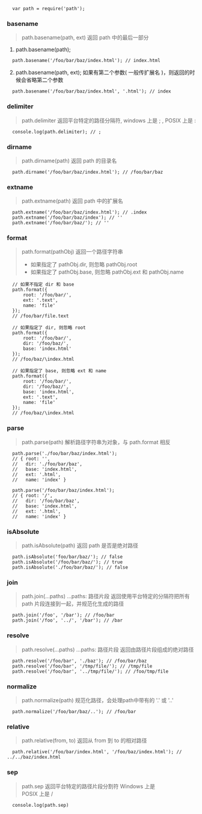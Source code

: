 
```
  var path = require('path');
```

### basename
> path.basename(path, ext) 返回 path 中的最后一部分

1. path.basename(path);
```
  path.basename('/foo/bar/baz/index.html'); // index.html
```

2. path.basename(path, ext); 
如果有第二个参数( 一般传扩展名 )，则返回的时候会省略第二个参数
```
  path.basename('/foo/bar/baz/index.html', '.html'); // index
```

### delimiter
> path.delimiter 返回平台特定的路径分隔符, windows 上是 ; , POSIX 上是 :
```
  console.log(path.delimiter); // ;
```

### dirname
> path.dirname(path) 返回 path 的目录名
```
  path.dirname('/foo/bar/baz/index.html'); // /foo/bar/baz
```

### extname
> path.extname(path) 返回 path 中的扩展名

```
  path.extname('/foo/bar/baz/index.html'); // .index
  path.extname('/foo/bar/baz/index'); // ''
  path.extname('/foo/bar/baz/'); // ''
```

### format
> path.format(pathObj) 返回一个路径字符串
> * 如果指定了 pathObj.dir, 则忽略 pathObj.root
> * 如果指定了 pathObj.base, 则忽略 pathObj.ext 和 pathObj.name

```
  // 如果不指定 dir 和 base
  path.format({
      root: '/foo/bar/',
      ext: '.text',
      name: 'file'
  });
  // /foo/bar/file.text
  
  // 如果指定了 dir, 则忽略 root
  path.format({
      root: '/foo/bar/',
      dir: '/foo/baz/',
      base: 'index.html'
  });
  // /foo/baz/\index.html
  
  // 如果指定了 base, 则忽略 ext 和 name
  path.format({
      root: '/foo/bar/',
      dir: '/foo/baz/',
      base: 'index.html',
      ext: '.text',
      name: 'file'
  });
  // /foo/baz/\index.html
```

### parse
> path.parse(path)
> 解析路径字符串为对象，与 path.format 相反
```
  path.parse('./foo/bar/baz/index.html'); 
  // { root: '',
  //   dir: './foo/bar/baz',
  //   base: 'index.html',
  //   ext: '.html',
  //   name: 'index' }

  path.parse('/foo/bar/baz/index.html');
  // { root: '/',
  //   dir: '/foo/bar/baz',
  //   base: 'index.html',
  //   ext: '.html',
  //   name: 'index' }
```

### isAbsolute
> path.isAbsolute(path) 返回 path 是否是绝对路径

```
  path.isAbsolute('foo/bar/baz/'); // false
  path.isAbsolute('/foo/bar/baz/'); // true
  path.isAbsolute('./foo/bar/baz/'); // false
```

### join
> path.join(...paths)
> ...paths: 路径片段
> 返回使用平台特定的分隔符把所有 path 片段连接到一起，并规范化生成的路径
```
  path.join('/foo', '/bar'); // /foo/bar
  path.join('/foo', '../', '/bar'); // /bar
```
### resolve
> path.resolve(...paths)
> ...paths: 路径片段
> 返回由路径片段组成的绝对路径
```
  path.resolve('/foo/bar', './baz'); // /foo/bar/baz
  path.resolve('/foo/bar', '/tmp/file/'); // /tmp/file
  path.resolve('/foo/bar', '../tmp/file/'); // /foo/tmp/file
```

### normalize
> path.normalize(path)
> 规范化路径，会处理path中带有的 '.' 或 '..'
```
  path.normalize('/foo/bar/baz/..'); // /foo/bar
```
### relative
> path.relative(from, to)
> 返回从 from 到 to 的相对路径
```
  path.relative('/foo/bar/index.html', '/foo/baz/index.html'); // ../../baz/index.html
```
### sep
> path.sep
> 返回平台特定的路径片段分割符
> Windows 上是 \
> POSIX 上是 /
```
  console.log(path.sep)
```
